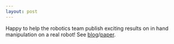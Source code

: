 ```yaml
---
layout: post
---
```


Happy to help the robotics team publish exciting results on in hand manipulation on a real robot! See [blog](https://openai.com/blog/learning-dexterity/)/[paper](https://arxiv.org/abs/1808.00177).